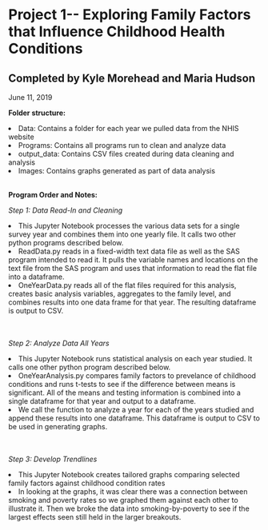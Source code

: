 # Project 1-- Exploring Family Factors that Influence Childhood Health Conditions

## Completed by Kyle Morehead and Maria Hudson
June 11, 2019


<b>Folder structure: </b>
<li> Data:  Contains a folder for each year we pulled data from the NHIS website
<li> Programs: Contains all programs run to clean and analyze data
<li> output_data: Contains CSV files created during data cleaning and analysis
<li> Images:  Contains graphs generated as part of data analysis
<br><br>
    
<b>Program Order and Notes: </b>

<i>Step 1:  Data Read-In and Cleaning</i>  
<li> This Jupyter Notebook processes the various data sets for a single survey year and combines them into one yearly file.  It calls two other python programs described below.
<li>ReadData.py reads in a fixed-width text data file as well as the SAS program intended to read it.  It pulls the variable names and locations on the text file from the SAS program and uses that information to read the flat file into a dataframe.
<li>OneYearData.py reads all of the flat files required for this analysis, creates basic analysis variables, aggregates to the family level, and combines results into one data frame for that year.  The resulting dataframe is output to CSV.

<br><br>
<i>Step 2:  Analyze Data All Years</i>  
<li> This Jupyter Notebook runs statistical analysis on each year studied.  It calls one other python program described below.
<li>OneYearAnalysis.py compares family factors to prevelance of childhood conditions and runs t-tests to see if the difference between means is significant.  All of the means and testing information is combined into a single dataframe for that year and output to a dataframe.
<li>We call the function to analyze a year for each of the years studied and append these results into one dataframe. This dataframe is output to CSV to be used in generating graphs.
    
<br><br>
<i>Step 3:  Develop Trendlines</i>  
<li> This Jupyter Notebook creates tailored graphs comparing selected family factors against childhood condition rates
<li> In looking at the graphs, it was clear there was a connection between smoking and poverty rates so we graphed them against each other to illustrate it.  Then we broke the data into smoking-by-poverty to see if the largest effects seen still held in the larger breakouts.